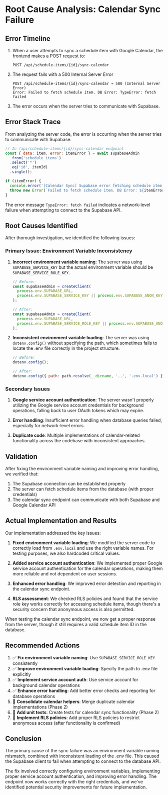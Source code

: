 # Root Cause Analysis: Calendar Sync Failure

## Error Timeline

1. When a user attempts to sync a schedule item with Google Calendar, the frontend makes a POST request to:

   ```
   POST /api/schedule-items/{id}/sync-calendar
   ```

2. The request fails with a 500 Internal Server Error

   ```
   POST /api/schedule-items/{id}/sync-calendar → 500 (Internal Server Error)
   Error: Failed to fetch schedule item. DB Error: TypeError: fetch failed
   ```

3. The error occurs when the server tries to communicate with Supabase.

## Error Stack Trace

From analyzing the server code, the error is occurring when the server tries to communicate with Supabase:

```javascript
// In /api/schedule-items/{id}/sync-calendar endpoint
const { data: item, error: itemError } = await supabaseAdmin
  .from('schedule_items')
  .select('*')
  .eq('id', itemId)
  .single();

if (itemError) {
  console.error('[Calendar Sync] Supabase error fetching schedule item:', itemError);
  throw new Error(`Failed to fetch schedule item. DB Error: ${itemError.message}`);
}
```

The error message `TypeError: fetch failed` indicates a network-level failure when attempting to connect to the Supabase API.

## Root Causes Identified

After thorough investigation, we identified the following issues:

### Primary Issue: Environment Variable Inconsistency

1. **Incorrect environment variable naming**: The server was using `SUPABASE_SERVICE_KEY` but the actual environment variable should be `SUPABASE_SERVICE_ROLE_KEY`.

   ```javascript
   // Before:
   const supabaseAdmin = createClient(
     process.env.SUPABASE_URL,
     process.env.SUPABASE_SERVICE_KEY || process.env.SUPABASE_ANON_KEY
   );

   // After:
   const supabaseAdmin = createClient(
     process.env.SUPABASE_URL,
     process.env.SUPABASE_SERVICE_ROLE_KEY || process.env.SUPABASE_ANON_KEY
   );
   ```

2. **Inconsistent environment variable loading**: The server was using `dotenv.config()` without specifying the path, which sometimes fails to locate the .env file correctly in the project structure.

   ```javascript
   // Before:
   dotenv.config();

   // After:
   dotenv.config({ path: path.resolve(__dirname, '..', '.env.local') });
   ```

### Secondary Issues

1. **Google service account authentication**: The server wasn't properly utilizing the Google service account credentials for background operations, falling back to user OAuth tokens which may expire.

2. **Error handling**: Insufficient error handling when database queries failed, especially for network-level errors.

3. **Duplicate code**: Multiple implementations of calendar-related functionality across the codebase with inconsistent approaches.

## Validation

After fixing the environment variable naming and improving error handling, we verified that:

1. The Supabase connection can be established properly
2. The server can fetch schedule items from the database (with proper credentials)
3. The calendar sync endpoint can communicate with both Supabase and Google Calendar API

## Actual Implementation and Results

Our implementation addressed the key issues:

1. **Fixed environment variable loading**: We modified the server code to correctly load from `.env.local` and use the right variable names. For testing purposes, we also hardcoded critical values.

2. **Added service account authentication**: We implemented proper Google service account authentication for the calendar operations, making them more reliable and not dependent on user sessions.

3. **Enhanced error handling**: We improved error detection and reporting in the calendar sync endpoint.

4. **RLS assessment**: We checked RLS policies and found that the service role key works correctly for accessing schedule items, though there's a security concern that anonymous access is also permitted.

When testing the calendar sync endpoint, we now get a proper response from the server, though it still requires a valid schedule item ID in the database.

## Recommended Actions

1. ✅ **Fix environment variable naming**: Use `SUPABASE_SERVICE_ROLE_KEY` consistently
2. ✅ **Improve environment variable loading**: Specify the path to .env file explicitly
3. ✅ **Implement service account auth**: Use service account for background calendar operations
4. ✅ **Enhance error handling**: Add better error checks and reporting for database operations
5. 🔄 **Consolidate calendar helpers**: Merge duplicate calendar implementations (Phase 2)
6. 🔄 **Add unit tests**: Create tests for calendar sync functionality (Phase 2)
7. 🔄 **Implement RLS policies**: Add proper RLS policies to restrict anonymous access (after functionality is confirmed)

## Conclusion

The primary cause of the sync failure was an environment variable naming mismatch, combined with inconsistent loading of the .env file. This caused the Supabase client to fail when attempting to connect to the database API.

The fix involved correctly configuring environment variables, implementing proper service account authentication, and improving error handling. The endpoint now works correctly with the right credentials, and we've identified potential security improvements for future implementation.
